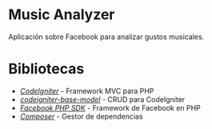 Music Analyzer
=================

Aplicación sobre Facebook para analizar gustos musicales.

Bibliotecas
===========

+ *[CodeIgniter](https://github.com/EllisLab/CodeIgniter)* - Framework MVC para PHP
+ *[codeigniter-base-model](https://github.com/jamierumbelow/codeigniter-base-model)* - CRUD para CodeIgniter
+ *[Facebook PHP SDK](https://github.com/facebook/facebook-php-sdk)* - Framework de Facebook en PHP
+ *[Composer](https://github.com/composer/composer)* - Gestor de dependencias
